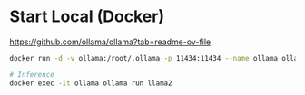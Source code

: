 # Start Local (Docker)

https://github.com/ollama/ollama?tab=readme-ov-file

```sh
docker run -d -v ollama:/root/.ollama -p 11434:11434 --name ollama ollama/ollama

# Inference
docker exec -it ollama ollama run llama2
```
